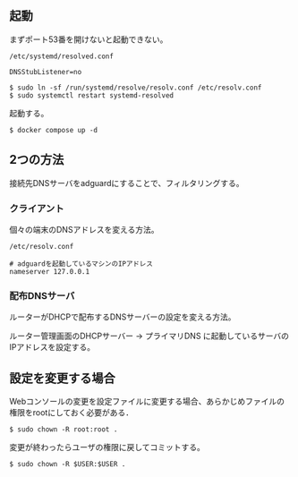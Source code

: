 ## 起動

まずポート53番を開けないと起動できない。

`/etc/systemd/resolved.conf`
```
DNSStubListener=no
```

```shell
$ sudo ln -sf /run/systemd/resolve/resolv.conf /etc/resolv.conf
$ sudo systemctl restart systemd-resolved
```

起動する。

```shell
$ docker compose up -d
```

## 2つの方法

接続先DNSサーバをadguardにすることで、フィルタリングする。

### クライアント

個々の端末のDNSアドレスを変える方法。

`/etc/resolv.conf`
```
# adguardを起動しているマシンのIPアドレス
nameserver 127.0.0.1
```

### 配布DNSサーバ

ルーターがDHCPで配布するDNSサーバーの設定を変える方法。

ルーター管理画面のDHCPサーバー → プライマリDNS に起動しているサーバのIPアドレスを設定する。

## 設定を変更する場合

Webコンソールの変更を設定ファイルに変更する場合、あらかじめファイルの権限をrootにしておく必要がある．

```shell
$ sudo chown -R root:root .
```

変更が終わったらユーザの権限に戻してコミットする。

```shell
$ sudo chown -R $USER:$USER .
```
